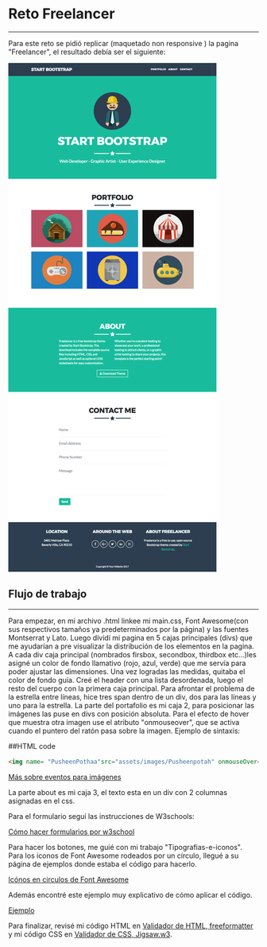 # Reto Freelancer
***

Para este reto se pidió replicar (maquetado non responsive ) la pagina "Freelancer", el resultado debía ser el siguiente:

![Freelancer Website](docs/fullpage.png)
## Flujo de trabajo
***

Para empezar, en mi archivo .html linkee mi main.css, Font Awesome(con sus respectivos tamaños ya predeterminados por la página) y las fuentes Montserrat y Lato.
 Luego dividí mi pagina en 5 cajas principales (divs) que me ayudarían a pre visualizar la distribución de los elementos en la pagina.
 A cada div caja principal (nombrados firsbox, secondbox, thirdbox etc...)les asigné un color de fondo llamativo (rojo, azul, verde) que me servía para poder ajustar las dimensiones. Una vez logradas las medidas, quitaba el color de fondo guía.
 Creé el header con una lista desordenada, luego el resto del cuerpo con la primera caja principal.
 Para afrontar el problema de la estrella entre líneas, hice tres span dentro de un div, dos para las líneas y uno para la estrella.
 La parte del portafolio es mi caja 2, para posicionar las imágenes las puse en divs con posición absoluta. 
 Para el efecto de hover que muestra otra imagen use el atributo "onmouseover", que se activa cuando el puntero del ratón pasa sobre la imagen. Ejemplo de sintaxis:

##HTML code
```html 
<img name= "PusheenPothaa"src="assets/images/Pusheenpotah" onmouseOver="alert('¡Es Leviósa no Leviosaaaaá!)">
```

[Más sobre eventos para imágenes](https://desarrolloweb.com/articulos/441.php "eventos")

La parte about es mi caja 3, el texto esta en un div con 2 columnas asignadas en el css. 

Para el formulario seguí las instrucciones de W3schools:

[Cómo hacer formularios por w3school](https://www.w3schools.com/css/css_form.asp "Formularios")

Para hacer los botones, me guié con mi trabajo "Tipografias-e-iconos".
Para los iconos de Font Awesome rodeados por un círculo, llegué a su página de ejemplos donde estaba el código para hacerlo.

[Icónos en circulos de Font Awesome](http://fontawesome.io/examples/ "iconos en circulos")

Además encontré este ejemplo muy explicativo de cómo aplicar el código.

[Ejemplo](http://jsfiddle.net/sampatbadhe/ocftsLfe/ "ejemplo")

Para finalizar, revisé mi código HTML en [Validador de HTML, freeformatter](https://www.freeformatter.com/html-validator.html "validador HTML") y mi código CSS en [Validador de CSS, Jigsaw.w3](https://jigsaw.w3.org/css-validator/#validate_by_inputl "validador CSS").
